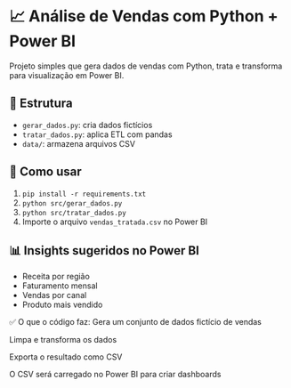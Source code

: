 # 📈 Análise de Vendas com Python + Power BI

Projeto simples que gera dados de vendas com Python, trata e transforma para visualização em Power BI.

## 📁 Estrutura
- `gerar_dados.py`: cria dados fictícios
- `tratar_dados.py`: aplica ETL com pandas
- `data/`: armazena arquivos CSV

## 🚀 Como usar
1. `pip install -r requirements.txt`
2. `python src/gerar_dados.py`
3. `python src/tratar_dados.py`
4. Importe o arquivo `vendas_tratada.csv` no Power BI

## 📊 Insights sugeridos no Power BI
- Receita por região
- Faturamento mensal
- Vendas por canal
- Produto mais vendido

✅ O que o código faz:
Gera um conjunto de dados fictício de vendas

Limpa e transforma os dados

Exporta o resultado como CSV

O CSV será carregado no Power BI para criar dashboards
